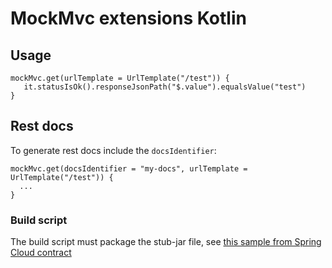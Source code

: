 # MockMvc extensions Kotlin

## Usage

```
mockMvc.get(urlTemplate = UrlTemplate("/test")) {
   it.statusIsOk().responseJsonPath("$.value").equalsValue("test")
}
```

## Rest docs

To generate rest docs include the `docsIdentifier`:
```
mockMvc.get(docsIdentifier = "my-docs", urlTemplate = UrlTemplate("/test")) {
  ...
}
```

### Build script

The build script must package the stub-jar file,
see [this sample from Spring Cloud contract](https://github.com/spring-cloud-samples/spring-cloud-contract-samples/blob/master/producer_with_restdocs/build.gradle#L83)